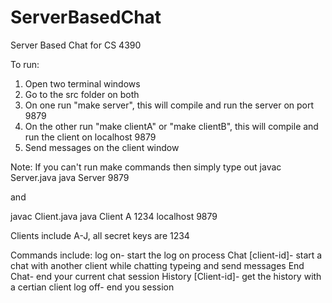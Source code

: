# ServerBasedChat
Server Based Chat for CS 4390

To run:

1. Open two terminal windows
2. Go to the src folder on both
3. On one run "make server", this will compile and run the server on port 9879
4. On the other run "make clientA" or "make clientB", this will compile and run the client on localhost 9879
5. Send messages on the client window

Note: If you can't run make commands then simply type out
javac Server.java
java Server 9879

and

javac Client.java
java Client A 1234 localhost 9879

Clients include A-J, all secret keys are 1234

Commands include:
log on- start the log on process
Chat [client-id]- start a chat with another client
while chatting typeing and send messages
End Chat- end your current chat session
History [Client-id]- get the history with a certian client
log off- end you session
